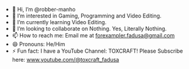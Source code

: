 - 👋 Hi, I’m @robber-manho
- 👀 I’m interested in Gaming, Programming and Video Editing.
- 🌱 I’m currently learning Video Editing.
- 💞️ I’m looking to collaborate on Nothing. Yes, Literally Nothing.
- 📫 How to reach me: Email me at forexampler.fadusa@gmail.com
- 😄 Pronouns: He/Him
- ⚡ Fun fact: I have a YouTube Channel: TOXCRAFT! Please Subscribe here: www.youtube.com/@toxcraft_fadusa
